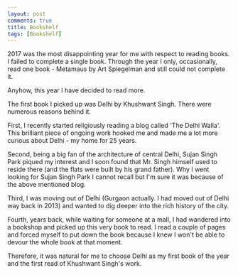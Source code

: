 ```yaml
---
layout: post
comments: true
title: Bookshelf
tags: [Bookshelf]
---
```


2017 was the most disappointing year for me with respect to reading books. I failed to complete a single book. Through the year I only, occasionally, read one book - Metamaus by Art Spiegelman and still could not complete it. 

Anyhow, this year I have decided to read more. 

The first book I picked up was Delhi by Khushwant Singh. There were numerous reasons behind it. 

First, I recently started religiously reading a blog called 'The Delhi Walla'. This brilliant piece of ongoing work hooked me and made me a lot more curious about Delhi - my home for 25 years. 

Second, being a big fan of the architecture of central Delhi, Sujan Singh Park piqued my interest and I soon found that Mr. Singh himself used to reside there (and the flats were built by his grand father). Why I went looking for Sujan Singh Park I cannot recall but I'm sure it was because of the above mentioned blog.

Third, I was moving out of Delhi (Gurgaon actually. I had moved out of Delhi way back in 2013) and wanted to dig deeper into the rich history of the city.

Fourth, years back, while waiting for someone at a mall, I had wandered into a bookshop and picked up this very book to read. I read a couple of pages and forced myself to put down the book because I knew I won't be able to devour the whole book at that moment. 

Therefore, it was natural for me to choose Delhi as my first book of the year and the first read of Khushwant Singh's work.